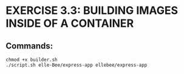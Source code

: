 # EXERCISE 3.3: BUILDING IMAGES INSIDE OF A CONTAINER
## Commands:
```shell
chmod +x builder.sh
./script.sh elle-Bee/express-app ellebee/express-app 
```